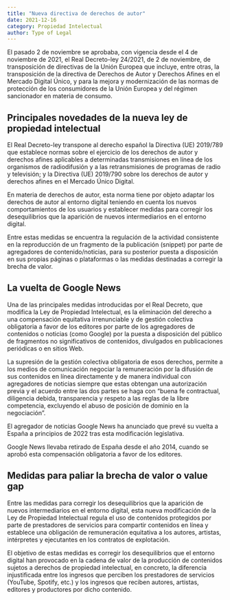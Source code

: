 ```yaml
---
title: "Nueva directiva de derechos de autor"
date: 2021-12-16
category: Propiedad Intelectual
author: Type of Legal
---
```


El pasado 2 de noviembre se aprobaba, con vigencia desde el 4 de noviembre de 2021, el Real Decreto-ley 24/2021, de 2 de noviembre, de transposición de directivas de la Unión Europea que incluye, entre otras, la transposición de la directiva de Derechos de Autor y Derechos Afines en el Mercado Digital Único, y para la mejora y modernización de las normas de protección de los consumidores de la Unión Europea y del régimen sancionador en materia de consumo.

**Principales novedades de la nueva ley de propiedad intelectual**
------------------------------------------------------------------

El Real Decreto-ley transpone al derecho español la Directiva (UE) 2019/789 que establece normas sobre el ejercicio de los derechos de autor y derechos afines aplicables a determinadas transmisiones en línea de los organismos de radiodifusión y a las retransmisiones de programas de radio y televisión; y la Directiva (UE) 2019/790 sobre los derechos de autor y derechos afines en el Mercado Único Digital.

En materia de derechos de autor, esta norma tiene por objeto adaptar los derechos de autor al entorno digital teniendo en cuenta los nuevos comportamientos de los usuarios y establecer medidas para corregir los desequilibrios que la aparición de nuevos intermediarios en el entorno digital.

Entre estas medidas se encuentra la regulación de la actividad consistente en la reproducción de un fragmento de la publicación (snippet) por parte de agregadores de contenido/noticias, para su posterior puesta a disposición en sus propias páginas o plataformas o las medidas destinadas a corregir la brecha de valor.

**La vuelta de Google News**
----------------------------

Una de las principales medidas introducidas por el Real Decreto, que modifica la Ley de Propiedad Intelectual, es la eliminación del derecho a una compensación equitativa irrenunciable y de gestión colectiva obligatoria a favor de los editores por parte de los agregadores de contenidos o noticias (como Google) por la puesta a disposición del público de fragmentos no significativos de contenidos, divulgados en publicaciones periódicas o en sitios Web.

La supresión de la gestión colectiva obligatoria de esos derechos, permite a los medios de comunicación negociar la remuneración por la difusión de sus contenidos en línea directamente y de manera individual con agregadores de noticias siempre que estas obtengan una autorización previa y el acuerdo entre las dos partes se haga con “buena fe contractual, diligencia debida, transparencia y respeto a las reglas de la libre competencia, excluyendo el abuso de posición de dominio en la negociación”.

El agregador de noticias Google News ha anunciado que prevé su vuelta a España a principios de 2022 tras esta modificación legislativa.

Google News llevaba retirado de España desde el año 2014, cuando se aprobó esta compensación obligatoria a favor de los editores.

**Medidas para paliar la brecha de valor o value gap**
------------------------------------------------------

Entre las medidas para corregir los desequilibrios que la aparición de nuevos intermediarios en el entorno digital, esta nueva modificación de la Ley de Propiedad Intelectual regula el uso de contenidos protegidos por parte de prestadores de servicios para compartir contenidos en línea y establece una obligación de remuneración equitativa a los autores, artistas, intérpretes y ejecutantes en los contratos de explotación.

El objetivo de estas medidas es corregir los desequilibrios que el entorno digital han provocado en la cadena de valor de la producción de contenidos sujetos a derechos de propiedad intelectual, en concreto, la diferencia injustificada entre los ingresos que perciben los prestadores de servicios (YouTube, Spotify, etc.) y los ingresos que reciben autores, artistas, editores y productores por dicho contenido.
